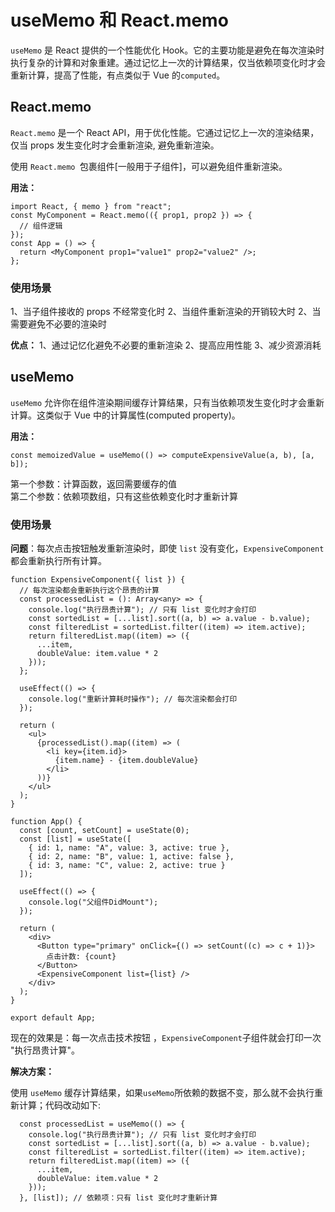 # useMemo 和 React.memo

`useMemo` 是 React 提供的一个性能优化 Hook。它的主要功能是避免在每次渲染时执行复杂的计算和对象重建。通过记忆上一次的计算结果，仅当依赖项变化时才会重新计算，提高了性能，有点类似于 Vue 的`computed`。

## React.memo

`React.memo` 是一个 React API，用于优化性能。它通过记忆上一次的渲染结果，仅当 props 发生变化时才会重新渲染, 避免重新渲染。

使用 `React.memo `包裹组件[一般用于子组件]，可以避免组件重新渲染。

**用法：**

```tsx
import React, { memo } from "react";
const MyComponent = React.memo(({ prop1, prop2 }) => {
  // 组件逻辑
});
const App = () => {
  return <MyComponent prop1="value1" prop2="value2" />;
};
```

### 使用场景

1、当子组件接收的 props 不经常变化时 2、当组件重新渲染的开销较大时 2、当需要避免不必要的渲染时

**优点：** 1、通过记忆化避免不必要的重新渲染 2、提高应用性能 3、减少资源消耗

## useMemo

`useMemo` 允许你在组件渲染期间缓存计算结果，只有当依赖项发生变化时才会重新计算。这类似于 Vue 中的计算属性(computed property)。

**用法：**

```tsx
const memoizedValue = useMemo(() => computeExpensiveValue(a, b), [a, b]);
```

第一个参数：计算函数，返回需要缓存的值<br/> 第二个参数：依赖项数组，只有这些依赖变化时才重新计算

### 使用场景

**问题**：每次点击按钮触发重新渲染时，即使 `list` 没有变化，`ExpensiveComponent` 都会重新执行所有计算。

```tsx
function ExpensiveComponent({ list }) {
  // 每次渲染都会重新执行这个昂贵的计算
  const processedList = (): Array<any> => {
    console.log("执行昂贵计算"); // 只有 list 变化时才会打印
    const sortedList = [...list].sort((a, b) => a.value - b.value);
    const filteredList = sortedList.filter((item) => item.active);
    return filteredList.map((item) => ({
      ...item,
      doubleValue: item.value * 2
    }));
  };

  useEffect(() => {
    console.log("重新计算耗时操作"); // 每次渲染都会打印
  });

  return (
    <ul>
      {processedList().map((item) => (
        <li key={item.id}>
          {item.name} - {item.doubleValue}
        </li>
      ))}
    </ul>
  );
}

function App() {
  const [count, setCount] = useState(0);
  const [list] = useState([
    { id: 1, name: "A", value: 3, active: true },
    { id: 2, name: "B", value: 1, active: false },
    { id: 3, name: "C", value: 2, active: true }
  ]);

  useEffect(() => {
    console.log("父组件DidMount");
  });

  return (
    <div>
      <Button type="primary" onClick={() => setCount((c) => c + 1)}>
        点击计数: {count}
      </Button>
      <ExpensiveComponent list={list} />
    </div>
  );
}

export default App;
```

现在的效果是：每一次点击技术按钮 ，`ExpensiveComponent`子组件就会打印一次 "执行昂贵计算"。

**解决方案：** 

使用 `useMemo` 缓存计算结果，如果`useMemo`所依赖的数据不变，那么就不会执行重新计算；代码改动如下:

```tsx
  const processedList = useMemo(() => {
    console.log("执行昂贵计算"); // 只有 list 变化时才会打印
    const sortedList = [...list].sort((a, b) => a.value - b.value);
    const filteredList = sortedList.filter((item) => item.active);
    return filteredList.map((item) => ({
      ...item,
      doubleValue: item.value * 2
    }));
  }, [list]); // 依赖项：只有 list 变化时才重新计算

```